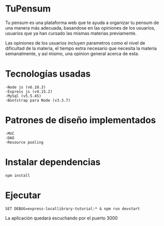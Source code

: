 # TuPensum

Tu pensum es una plataforma web que te ayuda a organizar tu pensum de una manera más adecuada, basandose en las opiniones de los usuarios, usuarios que ya han cursado las mismas materias previamente.

Las opiniones de los usuarios incluyen parametros como el nivel de dificultad de la materia, el tiempo extra necesario que necesita la materia semanalmente, y así mismo, una opinion general acerca de esta.

# Tecnologías usadas
  
    -Node js (v6.10.3)
    -Express js (v4.15.2)
    -MySql (v5.5.45)
    -Bootstrap para Node (v3.3.7)

# Patrones de diseño implementados

    -MVC
    -DAO
    -Resource pooling

# Instalar dependencias
    npm install

# Ejecutar
    SET DEBUG=express-locallibrary-tutorial:* & npm run devstart
    
  La aplicación quedará escuchando por el puerto 3000
